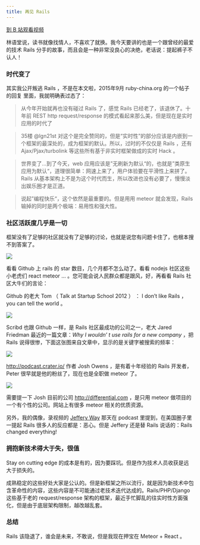```yaml
---
title: 再见 Rails
---
```


[到 B 站观看视频](https://www.bilibili.com/video/BV1RA411t7mS)


林语堂说，读书就像找情人，不喜欢了就换。我今天要讲的也是一个跟曾经的最爱的技术 Rails 分手的故事，而且会是一种非常没良心的决绝，老话说：提起裤子不认人！

### 时代变了
其实我公开叛逃 Rails ，不是在本文啦，2015年9月 ruby-china.org 的一个帖子的回复 里面，我就明确表过态了：

>从今年开始就再也没有碰过 Rails 了，感觉 Rails 已经老了，该退休了。十年前 REST http request/response 的模式看起来那么美，但是现在是实时应用的时代了

>35楼 @lgn21st 对这个是完全赞同的，但是“实时性”的部分应该是内嵌到一个框架的最深处的，成为框架的默认。所以，过时的不仅仅是 Rails ，还有 Ajax/Pjax/turbolink 等这些所有基于非实时框架做成的实时 Hack 。

>世界变了…到了今天，web 应用应该是”无刷新为默认“的，也就是”类原生应用为默认“，道理很简单：网速上来了，用户体验要在平滑性上来拼了。Rails 从基本架构上不是为这个时代而生，所以改进也没有必要了，慢慢淡出娱乐圈才是正道。

>说起”编程快乐“，这个依然是最重要的。但是用用 meteor 就会发现，Rails 输掉的同时是两个极端：易用性和强大性。

### 社区活跃度几乎是一切
框架没有了足够的社区就没有了足够的讨论，也就是说您有问题卡住了，也根本搜不到答案了。

![](http://7xrsqb.com1.z0.glb.clouddn.com/169-github-star.png)


看看 Github 上 rails 的 star 数目，几个月都不怎么动了。看看 nodejs 社区这些小老虎们 react meteor … 。您可能会说人民群众都是跟风，好，再看看 Rails 社区大牛们的言论：

Github 的老大 Tom （ Talk at Startup School 2012 ） ： I don’t like Rails ，you can tell the world 。

![](http://7xrsqb.com1.z0.glb.clouddn.com/169-tom-talk.png)

Scribd 也跟 Github 一样，是 Rails 社区最成功的公司之一，老大 Jared Friedman 最近的一篇文章：_Why I wouldn’ t use rails for a new company_ ，把 Rails 说得很惨，下面这张图来自文章中，显示的是关键字被搜索的频率：

![](http://7xrsqb.com1.z0.glb.clouddn.com/169-rails-nodejs.png)

<http://podcast.crater.io/> 作者 Josh Owens ，是有着十年经验的 Rails 开发者，Peter 很早就是他的粉丝了，现在也是全职做 meteor 了。

![](http://7xrsqb.com1.z0.glb.clouddn.com/169-josh.png)


需要提一下 Josh 目前的公司 <http://differential.com> ，是只用 meteor 做项目的一个有个性的公司。网站上有很多 meteor 相关的优质资源。

另外，我的偶像，录视频的 [Jeffery Way](https://laracasts.com/) 那天在 podcast 里提到，在美国圈子里一提起 Rails 很多人的反应都是：恶心。但是 Jeffery 还是替 Rails 说话的：Rails changed everything!

### 拥抱新技术得大于失，很值

Stay on cutting edge 的成本是有的，因为要踩坑。但是作为技术人员收获是远大于损失的。

成熟稳定的这些好处大家是公认的。但是新框架之所以流行，就是因为新技术中包含革命性的内容，这些内容是不可能通过老技术迭代达成的。Rails/PHP/Django 这些基于老的 request/response 架构的框架，最近手忙脚乱的往实时性方面强化，但是由于底层架构限制，越改越乱套。

### 总结
Rails 该隐退了，谁会是未来，不敢说，但是我现在押宝在 Meteor + React 。
